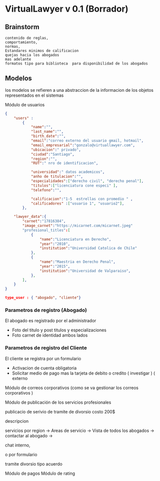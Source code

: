 # VirtualLawyer v 0.1 (Borrador)

## Brainstorm

```
contenido de reglas, 
comportamiento,
normas,
Estandares minimos de calificacion
quejas hacia los abogados
mas adelante
formatos tipo para biblioteca  para disponibilidad de los abogados

```


## Modelos 
los modelos se refieren a una abstraccion de la informacion de los objetos representados en el sistemas


Módulo de usuarios

```json
{
    "users" :
        {
            "name":"",
            "last_name":"",
            "birth_date":"",
            "email":"correo externo del usuario gmail, hotmail",
            "email_empresarial":"gonzalo@virtuallawyer.com",
            "ubicacion":" privado",
            "ciudad":"Santiago",
            "region":"",
            "RUT":" nro de identificacion",

            "universidad":" datos academicos",
            "anho de titulacion":"",
            "especialidades":["derecho civil", "derecho penal"],
            "titulos":["licenciatura cone especi" ],
            "telefono":"",

            "calificacion":"1-5  estrellas con promedio " ,
            "calificadores" :["usuario 1", "usuario2"],
        },

    "lawyer_data":{
        "carnet":"17816384",
        "image_carnet":"https://micarnet.com/micarnet.jpeg"
        "profesional_titles":[
            {
                "name":"Licenciatura en Derecho",
                "year":"2010",
                "institution":"Universidad Catolica de Chile"
            },
            {
                "name":"Maestria en Derecho Penal",
                "year":"2015",
                "institution":"Universidad de Valparaiso",
            },
        ],
    }
}

type_user : { "abogado", "cliente"}

```

### Parametros de registro (Abogado)

El abogado es registrado por el administrador

- Foto del titulo y post titulos y especializaciones
- Foto carnet de identidad ambos lados




### Parametros de registro del Cliente
El cliente se registra por un formulario
- Activacion de cuenta obligatoria
- Solicitar medio de pago
mas la tarjeta de debito o credito 
( investigar ) ( externo 

Módulo de correos corporativos
(como se va gestionar los correos corporativos )



Módulo de publicación de los servicios profesionales

publicacio de serivio de tramite de divorsio costo 200$

descripcion



servicios por region ->
    Areas de servicio -> 
        Vista de todos los abogados -> 
            contactar al abogado ->


chat interno,

o por formulario





tramite  divorsio
tipo acuerdo



Módulo de pagos
Módulo de rating

